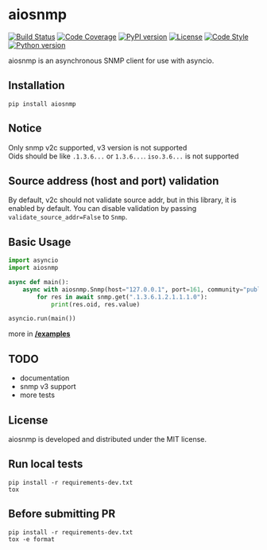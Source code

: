 # aiosnmp
[![Build Status](https://dev.azure.com/6660879/aiosnmp/_apis/build/status/hh-h.aiosnmp?branchName=master)](https://dev.azure.com/6660879/aiosnmp/_build/results?buildId=38&view=results)
[![Code Coverage](https://img.shields.io/codecov/c/github/hh-h/aiosnmp/master.svg?style=flat)](https://codecov.io/github/hh-h/aiosnmp?branch=master)
[![PyPI version](https://badge.fury.io/py/aiosnmp.svg)](https://badge.fury.io/py/aiosnmp)
[![License](https://img.shields.io/badge/license-MIT-brightgreen.svg)](https://img.shields.io/badge/license-MIT-brightgreen.svg)
[![Code Style](https://img.shields.io/badge/code%20style-black-black.svg)](https://github.com/ambv/black)
[![Python version](https://img.shields.io/badge/python-3.7%2B-brightgreen.svg)](https://img.shields.io/badge/python-3.7%2B-brightgreen.svg)

aiosnmp is an asynchronous SNMP client for use with asyncio.

## Installation
```shell
pip install aiosnmp
```

## Notice
Only snmp v2c supported, v3 version is not supported  
Oids should be like `.1.3.6...` or `1.3.6...`. `iso.3.6...` is not supported


## Source address (host and port) validation
By default, v2c should not validate source addr, but in this library, it is enabled by default.
You can disable validation by passing `validate_source_addr=False` to `Snmp`.

## Basic Usage
```python
import asyncio
import aiosnmp

async def main():
    async with aiosnmp.Snmp(host="127.0.0.1", port=161, community="public") as snmp:
        for res in await snmp.get(".1.3.6.1.2.1.1.1.0"):
            print(res.oid, res.value)

asyncio.run(main())
```

more in [**/examples**](https://github.com/hh-h/aiosnmp/tree/master/examples)

## TODO
* documentation
* snmp v3 support
* more tests

## License
aiosnmp is developed and distributed under the MIT license.

## Run local tests
```shell
pip install -r requirements-dev.txt
tox
```

## Before submitting PR
```shell
pip install -r requirements-dev.txt
tox -e format
```
